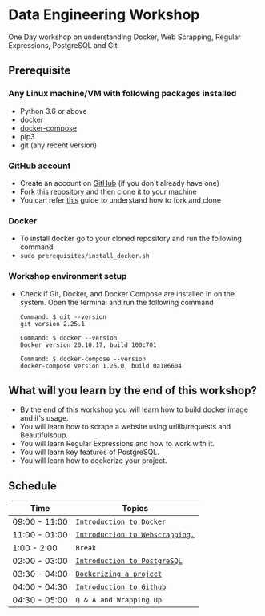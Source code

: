 # Data Engineering Workshop

One Day workshop on understanding Docker, Web Scrapping, Regular Expressions, PostgreSQL and Git.

## Prerequisite

### Any Linux machine/VM with following packages installed
- Python 3.6 or above
- docker
- [docker-compose](https://docs.docker.com/compose/install/)
- pip3
- git (any recent version)

### GitHub account
- Create an account on [GitHub](https://github.com/join) (if you don't already have one)
- Fork [this](https://github.com/UniCourt/DataEngineering-Workshop1) repository and then clone it to your machine
- You can refer [this](https://docs.github.com/en/get-started/quickstart/fork-a-repo) guide to understand how to fork and clone

### Docker
- To install docker go to your cloned repository and run the following command
- `sudo prerequisites/install_docker.sh`

### Workshop environment setup 
 - Check if Git, Docker, and Docker Compose are installed in on the system. Open the terminal and run the following command
   ```
   Command: $ git --version
   git version 2.25.1

   Command: $ docker --version
   Docker version 20.10.17, build 100c701

   Command: $ docker-compose --version
   docker-compose version 1.25.0, build 0a186604

   ```

## What will you learn by the end of this workshop?
- By the end of this workshop you will learn how to build docker image and it's usage.
- You will learn how to scrape a website using urllib/requests and Beautifulsoup.
- You will learn Regular Expressions and how to work with it.
- You will learn key features of PostgreSQL.
- You will learn how to dockerize your project.

## Schedule
| Time                    | Topics
| ----------------------- |-------
| 09:00 - 11:00           |  [`Introduction to Docker`](/docs/introduction_to_docker.md)
| 11:00 - 01:00           |  [`Introduction to Webscrapping.`](/docs/introduction_to_webscraping.md)
| 1:00 -  2:00            |  `Break`
| 02:00 - 03:00           |  [`Introduction to PostgreSQL`](/docs/introduction_to_postgresql.md)
| 03:30 - 04:00           |  [`Dockerizing a project`](/docs/working_with_docker_container.md)
| 04:00 - 04:30            |  [`Introduction to Github`](/docs/introduction_to_git_commands.md)
| 04:30 - 05:00            |  `Q & A and Wrapping Up`